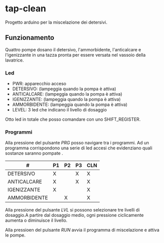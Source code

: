 # tap-clean
Progetto arduino per la miscelazione dei detersivi.

## Funzionamento

Quattro pompe dosano il detersivo,  l'ammorbidente,  l'anticalcare e l'igenizzante in una tazza pronta per essere versata nel vassoio della lavatrice.

### Led

- PWR: apparecchio acceso
- DETERSIVO:  (lampeggia quando la pompa è attiva)
- ANTICALCARE: (lampeggia quando la pompa è attiva)
- IGENIZZANTE: (lampeggia quando la pompa è attiva)
- AMMORBIDENTE: (lampeggia quando la pompa è attiva)
- LEVEL: 3 led che indicano il livello di dosaggio


Otto led in totale che posso comandare con uno SHIFT_REGISTER.

### Programmi

Alla pressione del pulsante *PRG*  posso navigare tra i programmi. Ad un programma corrispondono una serie di led accesi che evidenziano quali sostanze saranno pompate .

| #            | P1 | P2 | P3 | CLN |
|--------------|----|----|----|-----|
| DETERSIVO    | X  |    | X  | X   |
| ANTICALCARE  | X  |    | X  | X   |
| IGENIZZANTE  | X  |    |    | X   |
| AMMORBIDENTE |    | X  |    | X   |

Alla pressione del pulsante *LVL* si possono selezionare tre livelli di dosaggio.A partire dal dosaggio medio, ogni pressione ciclicamente aumenta o diminuisce il livello.

Alla pressioen del pulsante *RUN* avvia il programma di miscelazione e attiva le pompe.